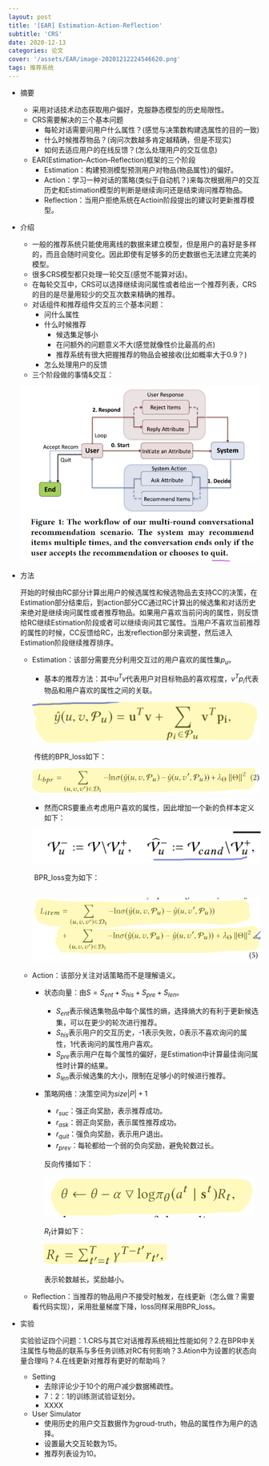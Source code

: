 ```yaml
---
layout: post
title: '[EAR] Estimation-Action-Reflection'
subtitle: 'CRS'
date: 2020-12-13
categories: 论文
cover: '/assets/EAR/image-20201212224546620.png'
tags: 推荐系统
---
```


* 摘要

  * 采用对话技术动态获取用户偏好，克服静态模型的历史局限性。
  * CRS需要解决的三个基本问题
    * 每轮对话需要问用户什么属性？(感觉与决策数构建选属性的目的一致)
    * 什么时候推荐物品？(询问次数越多肯定越精确，但是不现实)
    * 如何去适应用户的在线反馈？(怎么处理用户的交互信息)
  * EAR(Estimation–Action–Reflection)框架的三个阶段
    * Estimation：构建预测模型预测用户对物品(物品属性)的偏好。
    * Action：学习一种对话的策略(类似于自动机？)来每次根据用户的交互历史和Estimation模型的判断是继续询问还是结束询问推荐物品。
    * Reflection：当用户拒绝系统在Actioin阶段提出的建议时更新推荐模型。

* 介绍

  * 一般的推荐系统只能使用离线的数据来建立模型，但是用户的喜好是多样的，而且会随时间变化。因此即使有足够多的历史数据也无法建立完美的模型。
  * 很多CRS模型都只处理一轮交互(感觉不能算对话)。
  * 在每轮交互中，CRS可以选择继续询问属性或者给出一个推荐列表，CRS的目的是尽量用较少的交互次数来精确的推荐。
  * 对话组件和推荐组件交互的三个基本问题：
    * 问什么属性
    * 什么时候推荐
      * 候选集足够小
      * 在问额外的问题意义不大(感觉就像性价比最高的点)
      * 推荐系统有很大把握推荐的物品会被接收(比如概率大于0.9？)
    * 怎么处理用户的反馈
  * 三个阶段做的事情&交互：

  ![image-20201212224546620](assets/EAR/image-20201212224546620.png)

* 方法

  ​	开始的时候由RC部分计算出用户的候选属性和候选物品去支持CC的决策，在Estimation部分结束后，到action部分CC通过RC计算出的候选集和对话历史来绝对是继续询问属性或者推荐物品。如果用户喜欢当前问询的属性，则反馈给RC继续Estimation阶段或者可以继续询问其它属性。当用户不喜欢当前推荐的属性的时候，CC反馈给RC，出发reflection部分来调整，然后进入Estimation阶段继续推荐排序。

  * Estimation：该部分需要充分利用交互过的用户喜欢的属性集$p _{u}$。

    * 基本的推荐方法：其中$u^Tv$代表用户对目标物品的喜欢程度，$v^Tp_{i}$代表物品和用户喜欢的属性之间的关联。

    ![image-20201213182457989](assets/EAR/image-20201213182457989.png)

    ​	传统的BPR_loss如下：

    ![image-20201213183029057](assets/EAR/image-20201213183029057.png)

    * 然而CRS要重点考虑用户喜欢的属性，因此增加一个新的负样本定义如下：

    ![image-20201213183443986](assets/EAR/image-20201213183443986.png)

    ​		BPR_loss变为如下：

    ​	![image-20201213183705395](assets/EAR/image-20201213183705395.png)

  * Action：该部分关注对话策略而不是理解语义。

    * 状态向量：由$S = S_{ent}+S_{his}+S_{pre}+S_{len}$。

      * $S_{ent}$表示候选集物品中每个属性的熵，选择熵大的有利于更新候选集，可以在更少的轮次进行推荐。
      * $S_{his}$表示用户的交互历史，-1表示失败，0表示不喜欢询问的属性，1代表询问的属性用户喜欢。
      * $S_{pre}$表示用户在每个属性的偏好，是Estimation中计算最佳询问属性时计算的结果。
      * $S_{len}$表示候选集的大小，限制在足够小的时候进行推荐。

    * 策略网络：决策空间为$size|P|+1$

      * $r_{suc}$：强正向奖励，表示推荐成功。
      * $r_{ask}$：弱正向奖励，表示属性推荐成功。
      * $r_{quit}$：强负向奖励，表示用户退出。
      * $r_{prev}$：每轮都给一个弱的负向奖励，避免轮数过长。

      反向传播如下：

      ![image-20201213204636484](assets/EAR/image-20201213204636484.png)

      $R_{t}$计算如下：

      ![image-20201213204751521](assets/EAR/image-20201213204751521.png)

      表示轮数越长，奖励越小。

  * Reflection：当推荐的物品用户不接受时触发，在线更新（怎么做？需要看代码实现），采用批量梯度下降，loss同样采用BPR_loss。

* 实验

  实验验证四个问题：1.CRS与其它对话推荐系统相比性能如何？2.在BPR中关注属性与物品的联系与多任务训练对RC有何影响？3.Ation中为设置的状态向量合理吗？4.在线更新对推荐有更好的帮助吗？

  * Setting
    * 去除评论少于10个的用户减少数据稀疏性。
    * 7：2：1的训练测试验证划分。
    * XXXX
  * User Simulator
    * 使用历史的用户交互数据作为groud-truth，物品的属性作为用户的选择。
    * 设置最大交互轮数为15。
    * 推荐列表设为10。